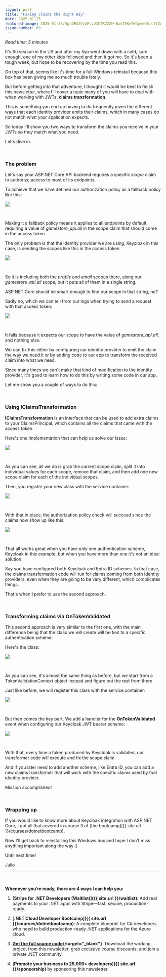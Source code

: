 ```yaml
---
layout: post
title: "Fixing Claims the Right Way"
date: 2025-01-25
featured-image: 2025-01-25/4ghDFAZYvbFtvU3CTR72ZN-6ad75KeYH3pvkQAfcfY2w6.jpeg
issue-number: 69
---
```


*Read time: 5 minutes*
​

It's flu season in the US and after my 5yo went down with a cold, sure enough, one of my other kids followed and then it got me. So it's been a tough week, but hope to be recovering by the time you read this.

On top of that, seems like it's time for a full Windows reinstall because this box has been giving me so much trouble lately. 

But before getting into that adventure, I thought it would be best to finish this newsletter, where I'll cover a topic many of you will have to deal with when working with JWTs: **claims transformation**.

This is something you end up having to do frequently given the different ways that each identity provider emits their claims, which in many cases do not match what your application expects.

So today I'll show you two ways to transform the claims you receive in your JWTs so they match what you need.

Let's dive in.

​

### **The problem**
Let's say your ASP.NET Core API backend requires a specific *scope* claim to authorize access to most of its endpoints.

To achieve that we have defined our authorization policy as a fallback policy like this:


![](/assets/images/2025-01-25/4ghDFAZYvbFtvU3CTR72ZN-8JMCjsoDkFeiM6Mu9dYm9N.jpeg)

​

Making it a fallback policy means it applies to all endpoints by default, requiring a value of *gamestore_api.all* in the *scope* claim that should come in the access token.

The only problem is that the identity provider we are using, Keycloak in this case, is sending the scopes like this in the access token:


![](/assets/images/2025-01-25/4ghDFAZYvbFtvU3CTR72ZN-gXaMRQcbonYVr3QNdXkvN2.jpeg)

​

So it is including both the *profile* and *email* scopes there, along our *gamestore_api.all* scope, but it puts all of them in a single string. 

ASP.NET Core should be smart enough to find our scope in that string, no? 

Sadly no, which we can tell from our logs when trying to send a request with that access token:


![](/assets/images/2025-01-25/4ghDFAZYvbFtvU3CTR72ZN-mqA2xH34a6abGEYdPjrRJa.jpeg)

​

It fails because it expects our scope to have the value of *gamestore_api.all*, and nothing else. 

We can fix this either by configuring our identity provider to emit the claim the way we need it or by adding code to our app to transform the received claim into what we need.

Since many times we can't make that kind of modification to the identity provider, it's good to learn how to do this by writing some code in our app.

Let me show you a couple of ways to do this:

​

### **Using IClaimsTransformation**
**IClaimsTransformation** is an interface that can be used to add extra claims to your ClaimsPrincipal, which contains all the claims that came with the access token.

Here's one implementation that can help us solve our issue:


![](/assets/images/2025-01-25/4ghDFAZYvbFtvU3CTR72ZN-d8PrkdxVEU1MfeSL16NTk1.jpeg)

​

As you can see, all we do is grab the current scope claim, split it into individual values for each scope, remove that claim, and then add one new scope claim for each of the individual scopes.

Then, you register your new class with the service container:


![](/assets/images/2025-01-25/4ghDFAZYvbFtvU3CTR72ZN-4LE6oYWPYDBHHUbc7n5uu3.jpeg)

​

With that in place, the authorization policy check will succeed since the claims now show up like this:


![](/assets/images/2025-01-25/4ghDFAZYvbFtvU3CTR72ZN-8XGDEoUtKLPK1YBMNMjHgG.jpeg)

​

That all works great when you have only one authentication scheme, Keycloak in this example, but when you have more than one it's not an ideal solution.

Say you have configured both Keycloak and Entra ID schemes. In that case, the claims transformation code will run for claims coming from both identity providers, even when they are going to be very different, which complicates things.

That's when I prefer to use the second approach.

​

### **Transforming claims via OnTokenValidated**
This second approach is very similar to the first one, with the main difference being that the class we will create will be tied to a specific authentication scheme. 

Here's the class:


![](/assets/images/2025-01-25/4ghDFAZYvbFtvU3CTR72ZN-6ad75KeYH3pvkQAfcfY2w6.jpeg)

​

As you can see, it's almost the same thing as before, but we start from a TokenValidationContext object instead and figure out the rest from there.

Just like before, we will register this class with the service container:


![](/assets/images/2025-01-25/4ghDFAZYvbFtvU3CTR72ZN-bpT796EUoAxqVYB1CbxxeP.jpeg)

​

But then comes the key part. We add a handler for the **OnTokenValidated** event when configuring our Keycloak JWT bearer scheme:


![](/assets/images/2025-01-25/4ghDFAZYvbFtvU3CTR72ZN-i4gbbi5NwpzVbXLkQbLUWD.jpeg)

​

With that, every time a token produced by Keycloak is validated, our transformer code will execute and fix the scope claim.

And if you later need to add another scheme, like Entra ID, you can add a new claims transformer that will work with the specific claims used by that identity provider.

Mission accomplished!

​

### **Wrapping up**
If you would like to know more about Keycloak integration with ASP.NET Core, I got all that covered in course 3 of [the bootcamp]({{ site.url }}/courses/dotnetbootcamp).

Now I'll get back to reinstalling this Windows box and hope I don't miss anything important along the way :)

Until next time!

Julio

---


<br/>


**Whenever you’re ready, there are 4 ways I can help you:**

1. **[​Stripe for .NET Developers (Waitlist)​]({{ site.url }}/waitlist)**: Add real payments to your .NET apps with Stripe—fast, secure, production-ready.

2. **[.NET Cloud Developer Bootcamp]({{ site.url }}/courses/dotnetbootcamp)**: A complete blueprint for C# developers who need to build production-ready .NET applications for the Azure cloud.

3. **​[​Get the full source code](https://www.patreon.com/juliocasal){:target="_blank"}**: Download the working project from this newsletter, grab exclusive course discounts, and join a private .NET community.

4. **[Promote your business to 25,000+ developers]({{ site.url }}/sponsorship)** by sponsoring this newsletter.
